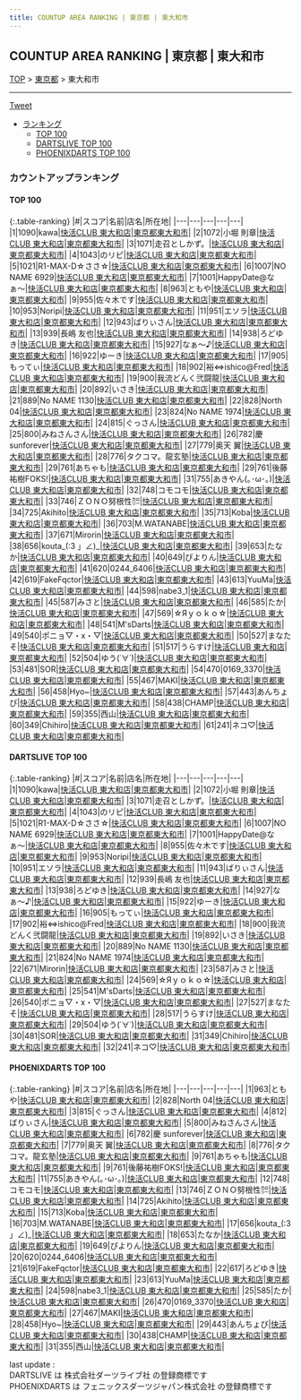 ```yaml
---
title: COUNTUP AREA RANKING | 東京都 | 東大和市
---
```

## COUNTUP AREA RANKING | 東京都 | 東大和市

[TOP](/darts/rank/) > [東京都](/darts/rank/東京都/) > 東大和市

___

<a href="https://twitter.com/share?ref_src=twsrc%5Etfw" data-text="COUNTUP AREA RANKING | 東京都東大和市" class="twitter-share-button" data-hashtags="DARTSLIVE,PHOENIXDARTS,darts,ダーツ" data-show-count="false">Tweet</a>

* [ランキング](#カウントアップランキング)
    * [TOP 100](#top-100)
    * [DARTSLIVE TOP 100](#dartslive-top-100)
    * [PHOENIXDARTS TOP 100](#phoenixdarts-top-100)

### カウントアップランキング

#### TOP 100



{:.table-ranking}
|#|スコア|名前|店名|所在地|
|---|---|---|---|---|
|1|1090|<span class="rank-name-dl">kawa</span>|<a href="https://search.dartslive.com/jp/shop/c4f8e9453fc31119790ab824ce8730e5">快活CLUB 東大和店</a>|<a href="/darts/rank/東京都/東大和市">東京都東大和市</a>|
|2|1072|<span class="rank-name-dl">小堀 則章</span>|<a href="https://search.dartslive.com/jp/shop/c4f8e9453fc31119790ab824ce8730e5">快活CLUB 東大和店</a>|<a href="/darts/rank/東京都/東大和市">東京都東大和市</a>|
|3|1071|<span class="rank-name-dl">走召としかず。</span>|<a href="https://search.dartslive.com/jp/shop/c4f8e9453fc31119790ab824ce8730e5">快活CLUB 東大和店</a>|<a href="/darts/rank/東京都/東大和市">東京都東大和市</a>|
|4|1043|<span class="rank-name-dl">のリピ</span>|<a href="https://search.dartslive.com/jp/shop/c4f8e9453fc31119790ab824ce8730e5">快活CLUB 東大和店</a>|<a href="/darts/rank/東京都/東大和市">東京都東大和市</a>|
|5|1021|<span class="rank-name-dl">R1-MAX-D☆ささ☆</span>|<a href="https://search.dartslive.com/jp/shop/c4f8e9453fc31119790ab824ce8730e5">快活CLUB 東大和店</a>|<a href="/darts/rank/東京都/東大和市">東京都東大和市</a>|
|6|1007|<span class="rank-name-dl">NO NAME 6929</span>|<a href="https://search.dartslive.com/jp/shop/c4f8e9453fc31119790ab824ce8730e5">快活CLUB 東大和店</a>|<a href="/darts/rank/東京都/東大和市">東京都東大和市</a>|
|7|1001|<span class="rank-name-dl">HappyDate@なぁ〜</span>|<a href="https://search.dartslive.com/jp/shop/c4f8e9453fc31119790ab824ce8730e5">快活CLUB 東大和店</a>|<a href="/darts/rank/東京都/東大和市">東京都東大和市</a>|
|8|963|<span class="rank-name-pd">ともや</span>|<a href="https://vs.phoenixdarts.com/jp/shop/shopDetailInfo/s_10143?s_seq=10143">快活CLUB 東大和店</a>|<a href="/darts/rank/東京都/東大和市">東京都東大和市</a>|
|9|955|<span class="rank-name-dl">佐々木です</span>|<a href="https://search.dartslive.com/jp/shop/c4f8e9453fc31119790ab824ce8730e5">快活CLUB 東大和店</a>|<a href="/darts/rank/東京都/東大和市">東京都東大和市</a>|
|10|953|<span class="rank-name-dl">Noripi</span>|<a href="https://search.dartslive.com/jp/shop/c4f8e9453fc31119790ab824ce8730e5">快活CLUB 東大和店</a>|<a href="/darts/rank/東京都/東大和市">東京都東大和市</a>|
|11|951|<span class="rank-name-dl">エソラ</span>|<a href="https://search.dartslive.com/jp/shop/c4f8e9453fc31119790ab824ce8730e5">快活CLUB 東大和店</a>|<a href="/darts/rank/東京都/東大和市">東京都東大和市</a>|
|12|943|<span class="rank-name-dl">ばりぃさん</span>|<a href="https://search.dartslive.com/jp/shop/c4f8e9453fc31119790ab824ce8730e5">快活CLUB 東大和店</a>|<a href="/darts/rank/東京都/東大和市">東京都東大和市</a>|
|13|939|<span class="rank-name-dl">長嶋 友也</span>|<a href="https://search.dartslive.com/jp/shop/c4f8e9453fc31119790ab824ce8730e5">快活CLUB 東大和店</a>|<a href="/darts/rank/東京都/東大和市">東京都東大和市</a>|
|14|938|<span class="rank-name-dl">ろどゆき</span>|<a href="https://search.dartslive.com/jp/shop/c4f8e9453fc31119790ab824ce8730e5">快活CLUB 東大和店</a>|<a href="/darts/rank/東京都/東大和市">東京都東大和市</a>|
|15|927|<span class="rank-name-dl">なぁ〜♪</span>|<a href="https://search.dartslive.com/jp/shop/c4f8e9453fc31119790ab824ce8730e5">快活CLUB 東大和店</a>|<a href="/darts/rank/東京都/東大和市">東京都東大和市</a>|
|16|922|<span class="rank-name-dl">ゆーき</span>|<a href="https://search.dartslive.com/jp/shop/c4f8e9453fc31119790ab824ce8730e5">快活CLUB 東大和店</a>|<a href="/darts/rank/東京都/東大和市">東京都東大和市</a>|
|17|905|<span class="rank-name-dl">もってぃ</span>|<a href="https://search.dartslive.com/jp/shop/c4f8e9453fc31119790ab824ce8730e5">快活CLUB 東大和店</a>|<a href="/darts/rank/東京都/東大和市">東京都東大和市</a>|
|18|902|<span class="rank-name-dl">裕⇔ishico@Fred</span>|<a href="https://search.dartslive.com/jp/shop/c4f8e9453fc31119790ab824ce8730e5">快活CLUB 東大和店</a>|<a href="/darts/rank/東京都/東大和市">東京都東大和市</a>|
|19|900|<span class="rank-name-dl">我流どんく弐闘龍</span>|<a href="https://search.dartslive.com/jp/shop/c4f8e9453fc31119790ab824ce8730e5">快活CLUB 東大和店</a>|<a href="/darts/rank/東京都/東大和市">東京都東大和市</a>|
|20|892|<span class="rank-name-dl">いさき</span>|<a href="https://search.dartslive.com/jp/shop/c4f8e9453fc31119790ab824ce8730e5">快活CLUB 東大和店</a>|<a href="/darts/rank/東京都/東大和市">東京都東大和市</a>|
|21|889|<span class="rank-name-dl">No NAME 1130</span>|<a href="https://search.dartslive.com/jp/shop/c4f8e9453fc31119790ab824ce8730e5">快活CLUB 東大和店</a>|<a href="/darts/rank/東京都/東大和市">東京都東大和市</a>|
|22|828|<span class="rank-name-pd">North 04</span>|<a href="https://vs.phoenixdarts.com/jp/shop/shopDetailInfo/s_10143?s_seq=10143">快活CLUB 東大和店</a>|<a href="/darts/rank/東京都/東大和市">東京都東大和市</a>|
|23|824|<span class="rank-name-dl">No NAME 1974</span>|<a href="https://search.dartslive.com/jp/shop/c4f8e9453fc31119790ab824ce8730e5">快活CLUB 東大和店</a>|<a href="/darts/rank/東京都/東大和市">東京都東大和市</a>|
|24|815|<span class="rank-name-pd">ぐっさん</span>|<a href="https://vs.phoenixdarts.com/jp/shop/shopDetailInfo/s_10143?s_seq=10143">快活CLUB 東大和店</a>|<a href="/darts/rank/東京都/東大和市">東京都東大和市</a>|
|25|800|<span class="rank-name-pd">みねさんさん</span>|<a href="https://vs.phoenixdarts.com/jp/shop/shopDetailInfo/s_10143?s_seq=10143">快活CLUB 東大和店</a>|<a href="/darts/rank/東京都/東大和市">東京都東大和市</a>|
|26|782|<span class="rank-name-pd">慶   sunforever</span>|<a href="https://vs.phoenixdarts.com/jp/shop/shopDetailInfo/s_10143?s_seq=10143">快活CLUB 東大和店</a>|<a href="/darts/rank/東京都/東大和市">東京都東大和市</a>|
|27|779|<span class="rank-name-pd">奥天 翼</span>|<a href="https://vs.phoenixdarts.com/jp/shop/shopDetailInfo/s_10143?s_seq=10143">快活CLUB 東大和店</a>|<a href="/darts/rank/東京都/東大和市">東京都東大和市</a>|
|28|776|<span class="rank-name-pd">タクコマ。龍玄塾</span>|<a href="https://vs.phoenixdarts.com/jp/shop/shopDetailInfo/s_10143?s_seq=10143">快活CLUB 東大和店</a>|<a href="/darts/rank/東京都/東大和市">東京都東大和市</a>|
|29|761|<span class="rank-name-pd">あちゃも</span>|<a href="https://vs.phoenixdarts.com/jp/shop/shopDetailInfo/s_10143?s_seq=10143">快活CLUB 東大和店</a>|<a href="/darts/rank/東京都/東大和市">東京都東大和市</a>|
|29|761|<span class="rank-name-pd">後藤祐樹FOKS!</span>|<a href="https://vs.phoenixdarts.com/jp/shop/shopDetailInfo/s_10143?s_seq=10143">快活CLUB 東大和店</a>|<a href="/darts/rank/東京都/東大和市">東京都東大和市</a>|
|31|755|<span class="rank-name-pd">あきやん(｡･ω･｡)</span>|<a href="https://vs.phoenixdarts.com/jp/shop/shopDetailInfo/s_10143?s_seq=10143">快活CLUB 東大和店</a>|<a href="/darts/rank/東京都/東大和市">東京都東大和市</a>|
|32|748|<span class="rank-name-pd">コモコモ</span>|<a href="https://vs.phoenixdarts.com/jp/shop/shopDetailInfo/s_10143?s_seq=10143">快活CLUB 東大和店</a>|<a href="/darts/rank/東京都/東大和市">東京都東大和市</a>|
|33|746|<span class="rank-name-pd">ＺＯＮＯ努根性㌍</span>|<a href="https://vs.phoenixdarts.com/jp/shop/shopDetailInfo/s_10143?s_seq=10143">快活CLUB 東大和店</a>|<a href="/darts/rank/東京都/東大和市">東京都東大和市</a>|
|34|725|<span class="rank-name-pd">Akihito</span>|<a href="https://vs.phoenixdarts.com/jp/shop/shopDetailInfo/s_10143?s_seq=10143">快活CLUB 東大和店</a>|<a href="/darts/rank/東京都/東大和市">東京都東大和市</a>|
|35|713|<span class="rank-name-pd">Koba</span>|<a href="https://vs.phoenixdarts.com/jp/shop/shopDetailInfo/s_10143?s_seq=10143">快活CLUB 東大和店</a>|<a href="/darts/rank/東京都/東大和市">東京都東大和市</a>|
|36|703|<span class="rank-name-pd">M.WATANABE</span>|<a href="https://vs.phoenixdarts.com/jp/shop/shopDetailInfo/s_10143?s_seq=10143">快活CLUB 東大和店</a>|<a href="/darts/rank/東京都/東大和市">東京都東大和市</a>|
|37|671|<span class="rank-name-dl">Mirorin</span>|<a href="https://search.dartslive.com/jp/shop/c4f8e9453fc31119790ab824ce8730e5">快活CLUB 東大和店</a>|<a href="/darts/rank/東京都/東大和市">東京都東大和市</a>|
|38|656|<span class="rank-name-pd">kouta_(:3 」∠)_</span>|<a href="https://vs.phoenixdarts.com/jp/shop/shopDetailInfo/s_10143?s_seq=10143">快活CLUB 東大和店</a>|<a href="/darts/rank/東京都/東大和市">東京都東大和市</a>|
|39|653|<span class="rank-name-pd">たなか</span>|<a href="https://vs.phoenixdarts.com/jp/shop/shopDetailInfo/s_10143?s_seq=10143">快活CLUB 東大和店</a>|<a href="/darts/rank/東京都/東大和市">東京都東大和市</a>|
|40|649|<span class="rank-name-pd">ぴよりん</span>|<a href="https://vs.phoenixdarts.com/jp/shop/shopDetailInfo/s_10143?s_seq=10143">快活CLUB 東大和店</a>|<a href="/darts/rank/東京都/東大和市">東京都東大和市</a>|
|41|620|<span class="rank-name-pd">0244_6406</span>|<a href="https://vs.phoenixdarts.com/jp/shop/shopDetailInfo/s_10143?s_seq=10143">快活CLUB 東大和店</a>|<a href="/darts/rank/東京都/東大和市">東京都東大和市</a>|
|42|619|<span class="rank-name-pd">FakeFqctor</span>|<a href="https://vs.phoenixdarts.com/jp/shop/shopDetailInfo/s_10143?s_seq=10143">快活CLUB 東大和店</a>|<a href="/darts/rank/東京都/東大和市">東京都東大和市</a>|
|43|613|<span class="rank-name-pd">YuuMa</span>|<a href="https://vs.phoenixdarts.com/jp/shop/shopDetailInfo/s_10143?s_seq=10143">快活CLUB 東大和店</a>|<a href="/darts/rank/東京都/東大和市">東京都東大和市</a>|
|44|598|<span class="rank-name-pd">nabe3_1</span>|<a href="https://vs.phoenixdarts.com/jp/shop/shopDetailInfo/s_10143?s_seq=10143">快活CLUB 東大和店</a>|<a href="/darts/rank/東京都/東大和市">東京都東大和市</a>|
|45|587|<span class="rank-name-dl">みさと</span>|<a href="https://search.dartslive.com/jp/shop/c4f8e9453fc31119790ab824ce8730e5">快活CLUB 東大和店</a>|<a href="/darts/rank/東京都/東大和市">東京都東大和市</a>|
|46|585|<span class="rank-name-pd">たか</span>|<a href="https://vs.phoenixdarts.com/jp/shop/shopDetailInfo/s_10143?s_seq=10143">快活CLUB 東大和店</a>|<a href="/darts/rank/東京都/東大和市">東京都東大和市</a>|
|47|569|<span class="rank-name-dl">☆Яｙｏｋｏ☆</span>|<a href="https://search.dartslive.com/jp/shop/c4f8e9453fc31119790ab824ce8730e5">快活CLUB 東大和店</a>|<a href="/darts/rank/東京都/東大和市">東京都東大和市</a>|
|48|541|<span class="rank-name-dl">M&#x27;sDarts</span>|<a href="https://search.dartslive.com/jp/shop/c4f8e9453fc31119790ab824ce8730e5">快活CLUB 東大和店</a>|<a href="/darts/rank/東京都/東大和市">東京都東大和市</a>|
|49|540|<span class="rank-name-dl">ポニョ▽・x・▽</span>|<a href="https://search.dartslive.com/jp/shop/c4f8e9453fc31119790ab824ce8730e5">快活CLUB 東大和店</a>|<a href="/darts/rank/東京都/東大和市">東京都東大和市</a>|
|50|527|<span class="rank-name-dl">まなたそ</span>|<a href="https://search.dartslive.com/jp/shop/c4f8e9453fc31119790ab824ce8730e5">快活CLUB 東大和店</a>|<a href="/darts/rank/東京都/東大和市">東京都東大和市</a>|
|51|517|<span class="rank-name-dl">うらすけ</span>|<a href="https://search.dartslive.com/jp/shop/c4f8e9453fc31119790ab824ce8730e5">快活CLUB 東大和店</a>|<a href="/darts/rank/東京都/東大和市">東京都東大和市</a>|
|52|504|<span class="rank-name-dl">ゆう(˙∀˙)</span>|<a href="https://search.dartslive.com/jp/shop/c4f8e9453fc31119790ab824ce8730e5">快活CLUB 東大和店</a>|<a href="/darts/rank/東京都/東大和市">東京都東大和市</a>|
|53|481|<span class="rank-name-dl">SOR</span>|<a href="https://search.dartslive.com/jp/shop/c4f8e9453fc31119790ab824ce8730e5">快活CLUB 東大和店</a>|<a href="/darts/rank/東京都/東大和市">東京都東大和市</a>|
|54|470|<span class="rank-name-pd">0169_3370</span>|<a href="https://vs.phoenixdarts.com/jp/shop/shopDetailInfo/s_10143?s_seq=10143">快活CLUB 東大和店</a>|<a href="/darts/rank/東京都/東大和市">東京都東大和市</a>|
|55|467|<span class="rank-name-pd">MAKI</span>|<a href="https://vs.phoenixdarts.com/jp/shop/shopDetailInfo/s_10143?s_seq=10143">快活CLUB 東大和店</a>|<a href="/darts/rank/東京都/東大和市">東京都東大和市</a>|
|56|458|<span class="rank-name-pd">Hyo~</span>|<a href="https://vs.phoenixdarts.com/jp/shop/shopDetailInfo/s_10143?s_seq=10143">快活CLUB 東大和店</a>|<a href="/darts/rank/東京都/東大和市">東京都東大和市</a>|
|57|443|<span class="rank-name-pd">あんちょび</span>|<a href="https://vs.phoenixdarts.com/jp/shop/shopDetailInfo/s_10143?s_seq=10143">快活CLUB 東大和店</a>|<a href="/darts/rank/東京都/東大和市">東京都東大和市</a>|
|58|438|<span class="rank-name-pd">CHAMP</span>|<a href="https://vs.phoenixdarts.com/jp/shop/shopDetailInfo/s_10143?s_seq=10143">快活CLUB 東大和店</a>|<a href="/darts/rank/東京都/東大和市">東京都東大和市</a>|
|59|355|<span class="rank-name-pd">西山</span>|<a href="https://vs.phoenixdarts.com/jp/shop/shopDetailInfo/s_10143?s_seq=10143">快活CLUB 東大和店</a>|<a href="/darts/rank/東京都/東大和市">東京都東大和市</a>|
|60|349|<span class="rank-name-dl">Chihiro</span>|<a href="https://search.dartslive.com/jp/shop/c4f8e9453fc31119790ab824ce8730e5">快活CLUB 東大和店</a>|<a href="/darts/rank/東京都/東大和市">東京都東大和市</a>|
|61|241|<span class="rank-name-dl">ネコ♡</span>|<a href="https://search.dartslive.com/jp/shop/c4f8e9453fc31119790ab824ce8730e5">快活CLUB 東大和店</a>|<a href="/darts/rank/東京都/東大和市">東京都東大和市</a>|


#### DARTSLIVE TOP 100



{:.table-ranking}
|#|スコア|名前|店名|所在地|
|---|---|---|---|---|
|1|1090|<span class="rank-name-dl">kawa</span>|<a href="https://search.dartslive.com/jp/shop/c4f8e9453fc31119790ab824ce8730e5">快活CLUB 東大和店</a>|<a href="/darts/rank/東京都/東大和市">東京都東大和市</a>|
|2|1072|<span class="rank-name-dl">小堀 則章</span>|<a href="https://search.dartslive.com/jp/shop/c4f8e9453fc31119790ab824ce8730e5">快活CLUB 東大和店</a>|<a href="/darts/rank/東京都/東大和市">東京都東大和市</a>|
|3|1071|<span class="rank-name-dl">走召としかず。</span>|<a href="https://search.dartslive.com/jp/shop/c4f8e9453fc31119790ab824ce8730e5">快活CLUB 東大和店</a>|<a href="/darts/rank/東京都/東大和市">東京都東大和市</a>|
|4|1043|<span class="rank-name-dl">のリピ</span>|<a href="https://search.dartslive.com/jp/shop/c4f8e9453fc31119790ab824ce8730e5">快活CLUB 東大和店</a>|<a href="/darts/rank/東京都/東大和市">東京都東大和市</a>|
|5|1021|<span class="rank-name-dl">R1-MAX-D☆ささ☆</span>|<a href="https://search.dartslive.com/jp/shop/c4f8e9453fc31119790ab824ce8730e5">快活CLUB 東大和店</a>|<a href="/darts/rank/東京都/東大和市">東京都東大和市</a>|
|6|1007|<span class="rank-name-dl">NO NAME 6929</span>|<a href="https://search.dartslive.com/jp/shop/c4f8e9453fc31119790ab824ce8730e5">快活CLUB 東大和店</a>|<a href="/darts/rank/東京都/東大和市">東京都東大和市</a>|
|7|1001|<span class="rank-name-dl">HappyDate@なぁ〜</span>|<a href="https://search.dartslive.com/jp/shop/c4f8e9453fc31119790ab824ce8730e5">快活CLUB 東大和店</a>|<a href="/darts/rank/東京都/東大和市">東京都東大和市</a>|
|8|955|<span class="rank-name-dl">佐々木です</span>|<a href="https://search.dartslive.com/jp/shop/c4f8e9453fc31119790ab824ce8730e5">快活CLUB 東大和店</a>|<a href="/darts/rank/東京都/東大和市">東京都東大和市</a>|
|9|953|<span class="rank-name-dl">Noripi</span>|<a href="https://search.dartslive.com/jp/shop/c4f8e9453fc31119790ab824ce8730e5">快活CLUB 東大和店</a>|<a href="/darts/rank/東京都/東大和市">東京都東大和市</a>|
|10|951|<span class="rank-name-dl">エソラ</span>|<a href="https://search.dartslive.com/jp/shop/c4f8e9453fc31119790ab824ce8730e5">快活CLUB 東大和店</a>|<a href="/darts/rank/東京都/東大和市">東京都東大和市</a>|
|11|943|<span class="rank-name-dl">ばりぃさん</span>|<a href="https://search.dartslive.com/jp/shop/c4f8e9453fc31119790ab824ce8730e5">快活CLUB 東大和店</a>|<a href="/darts/rank/東京都/東大和市">東京都東大和市</a>|
|12|939|<span class="rank-name-dl">長嶋 友也</span>|<a href="https://search.dartslive.com/jp/shop/c4f8e9453fc31119790ab824ce8730e5">快活CLUB 東大和店</a>|<a href="/darts/rank/東京都/東大和市">東京都東大和市</a>|
|13|938|<span class="rank-name-dl">ろどゆき</span>|<a href="https://search.dartslive.com/jp/shop/c4f8e9453fc31119790ab824ce8730e5">快活CLUB 東大和店</a>|<a href="/darts/rank/東京都/東大和市">東京都東大和市</a>|
|14|927|<span class="rank-name-dl">なぁ〜♪</span>|<a href="https://search.dartslive.com/jp/shop/c4f8e9453fc31119790ab824ce8730e5">快活CLUB 東大和店</a>|<a href="/darts/rank/東京都/東大和市">東京都東大和市</a>|
|15|922|<span class="rank-name-dl">ゆーき</span>|<a href="https://search.dartslive.com/jp/shop/c4f8e9453fc31119790ab824ce8730e5">快活CLUB 東大和店</a>|<a href="/darts/rank/東京都/東大和市">東京都東大和市</a>|
|16|905|<span class="rank-name-dl">もってぃ</span>|<a href="https://search.dartslive.com/jp/shop/c4f8e9453fc31119790ab824ce8730e5">快活CLUB 東大和店</a>|<a href="/darts/rank/東京都/東大和市">東京都東大和市</a>|
|17|902|<span class="rank-name-dl">裕⇔ishico@Fred</span>|<a href="https://search.dartslive.com/jp/shop/c4f8e9453fc31119790ab824ce8730e5">快活CLUB 東大和店</a>|<a href="/darts/rank/東京都/東大和市">東京都東大和市</a>|
|18|900|<span class="rank-name-dl">我流どんく弐闘龍</span>|<a href="https://search.dartslive.com/jp/shop/c4f8e9453fc31119790ab824ce8730e5">快活CLUB 東大和店</a>|<a href="/darts/rank/東京都/東大和市">東京都東大和市</a>|
|19|892|<span class="rank-name-dl">いさき</span>|<a href="https://search.dartslive.com/jp/shop/c4f8e9453fc31119790ab824ce8730e5">快活CLUB 東大和店</a>|<a href="/darts/rank/東京都/東大和市">東京都東大和市</a>|
|20|889|<span class="rank-name-dl">No NAME 1130</span>|<a href="https://search.dartslive.com/jp/shop/c4f8e9453fc31119790ab824ce8730e5">快活CLUB 東大和店</a>|<a href="/darts/rank/東京都/東大和市">東京都東大和市</a>|
|21|824|<span class="rank-name-dl">No NAME 1974</span>|<a href="https://search.dartslive.com/jp/shop/c4f8e9453fc31119790ab824ce8730e5">快活CLUB 東大和店</a>|<a href="/darts/rank/東京都/東大和市">東京都東大和市</a>|
|22|671|<span class="rank-name-dl">Mirorin</span>|<a href="https://search.dartslive.com/jp/shop/c4f8e9453fc31119790ab824ce8730e5">快活CLUB 東大和店</a>|<a href="/darts/rank/東京都/東大和市">東京都東大和市</a>|
|23|587|<span class="rank-name-dl">みさと</span>|<a href="https://search.dartslive.com/jp/shop/c4f8e9453fc31119790ab824ce8730e5">快活CLUB 東大和店</a>|<a href="/darts/rank/東京都/東大和市">東京都東大和市</a>|
|24|569|<span class="rank-name-dl">☆Яｙｏｋｏ☆</span>|<a href="https://search.dartslive.com/jp/shop/c4f8e9453fc31119790ab824ce8730e5">快活CLUB 東大和店</a>|<a href="/darts/rank/東京都/東大和市">東京都東大和市</a>|
|25|541|<span class="rank-name-dl">M&#x27;sDarts</span>|<a href="https://search.dartslive.com/jp/shop/c4f8e9453fc31119790ab824ce8730e5">快活CLUB 東大和店</a>|<a href="/darts/rank/東京都/東大和市">東京都東大和市</a>|
|26|540|<span class="rank-name-dl">ポニョ▽・x・▽</span>|<a href="https://search.dartslive.com/jp/shop/c4f8e9453fc31119790ab824ce8730e5">快活CLUB 東大和店</a>|<a href="/darts/rank/東京都/東大和市">東京都東大和市</a>|
|27|527|<span class="rank-name-dl">まなたそ</span>|<a href="https://search.dartslive.com/jp/shop/c4f8e9453fc31119790ab824ce8730e5">快活CLUB 東大和店</a>|<a href="/darts/rank/東京都/東大和市">東京都東大和市</a>|
|28|517|<span class="rank-name-dl">うらすけ</span>|<a href="https://search.dartslive.com/jp/shop/c4f8e9453fc31119790ab824ce8730e5">快活CLUB 東大和店</a>|<a href="/darts/rank/東京都/東大和市">東京都東大和市</a>|
|29|504|<span class="rank-name-dl">ゆう(˙∀˙)</span>|<a href="https://search.dartslive.com/jp/shop/c4f8e9453fc31119790ab824ce8730e5">快活CLUB 東大和店</a>|<a href="/darts/rank/東京都/東大和市">東京都東大和市</a>|
|30|481|<span class="rank-name-dl">SOR</span>|<a href="https://search.dartslive.com/jp/shop/c4f8e9453fc31119790ab824ce8730e5">快活CLUB 東大和店</a>|<a href="/darts/rank/東京都/東大和市">東京都東大和市</a>|
|31|349|<span class="rank-name-dl">Chihiro</span>|<a href="https://search.dartslive.com/jp/shop/c4f8e9453fc31119790ab824ce8730e5">快活CLUB 東大和店</a>|<a href="/darts/rank/東京都/東大和市">東京都東大和市</a>|
|32|241|<span class="rank-name-dl">ネコ♡</span>|<a href="https://search.dartslive.com/jp/shop/c4f8e9453fc31119790ab824ce8730e5">快活CLUB 東大和店</a>|<a href="/darts/rank/東京都/東大和市">東京都東大和市</a>|


#### PHOENIXDARTS TOP 100



{:.table-ranking}
|#|スコア|名前|店名|所在地|
|---|---|---|---|---|
|1|963|<span class="rank-name-pd">ともや</span>|<a href="https://vs.phoenixdarts.com/jp/shop/shopDetailInfo/s_10143?s_seq=10143">快活CLUB 東大和店</a>|<a href="/darts/rank/東京都/東大和市">東京都東大和市</a>|
|2|828|<span class="rank-name-pd">North 04</span>|<a href="https://vs.phoenixdarts.com/jp/shop/shopDetailInfo/s_10143?s_seq=10143">快活CLUB 東大和店</a>|<a href="/darts/rank/東京都/東大和市">東京都東大和市</a>|
|3|815|<span class="rank-name-pd">ぐっさん</span>|<a href="https://vs.phoenixdarts.com/jp/shop/shopDetailInfo/s_10143?s_seq=10143">快活CLUB 東大和店</a>|<a href="/darts/rank/東京都/東大和市">東京都東大和市</a>|
|4|812|<span class="rank-name-pd">ばりぃさん</span>|<a href="https://vs.phoenixdarts.com/jp/shop/shopDetailInfo/s_10143?s_seq=10143">快活CLUB 東大和店</a>|<a href="/darts/rank/東京都/東大和市">東京都東大和市</a>|
|5|800|<span class="rank-name-pd">みねさんさん</span>|<a href="https://vs.phoenixdarts.com/jp/shop/shopDetailInfo/s_10143?s_seq=10143">快活CLUB 東大和店</a>|<a href="/darts/rank/東京都/東大和市">東京都東大和市</a>|
|6|782|<span class="rank-name-pd">慶   sunforever</span>|<a href="https://vs.phoenixdarts.com/jp/shop/shopDetailInfo/s_10143?s_seq=10143">快活CLUB 東大和店</a>|<a href="/darts/rank/東京都/東大和市">東京都東大和市</a>|
|7|779|<span class="rank-name-pd">奥天 翼</span>|<a href="https://vs.phoenixdarts.com/jp/shop/shopDetailInfo/s_10143?s_seq=10143">快活CLUB 東大和店</a>|<a href="/darts/rank/東京都/東大和市">東京都東大和市</a>|
|8|776|<span class="rank-name-pd">タクコマ。龍玄塾</span>|<a href="https://vs.phoenixdarts.com/jp/shop/shopDetailInfo/s_10143?s_seq=10143">快活CLUB 東大和店</a>|<a href="/darts/rank/東京都/東大和市">東京都東大和市</a>|
|9|761|<span class="rank-name-pd">あちゃも</span>|<a href="https://vs.phoenixdarts.com/jp/shop/shopDetailInfo/s_10143?s_seq=10143">快活CLUB 東大和店</a>|<a href="/darts/rank/東京都/東大和市">東京都東大和市</a>|
|9|761|<span class="rank-name-pd">後藤祐樹FOKS!</span>|<a href="https://vs.phoenixdarts.com/jp/shop/shopDetailInfo/s_10143?s_seq=10143">快活CLUB 東大和店</a>|<a href="/darts/rank/東京都/東大和市">東京都東大和市</a>|
|11|755|<span class="rank-name-pd">あきやん(｡･ω･｡)</span>|<a href="https://vs.phoenixdarts.com/jp/shop/shopDetailInfo/s_10143?s_seq=10143">快活CLUB 東大和店</a>|<a href="/darts/rank/東京都/東大和市">東京都東大和市</a>|
|12|748|<span class="rank-name-pd">コモコモ</span>|<a href="https://vs.phoenixdarts.com/jp/shop/shopDetailInfo/s_10143?s_seq=10143">快活CLUB 東大和店</a>|<a href="/darts/rank/東京都/東大和市">東京都東大和市</a>|
|13|746|<span class="rank-name-pd">ＺＯＮＯ努根性㌍</span>|<a href="https://vs.phoenixdarts.com/jp/shop/shopDetailInfo/s_10143?s_seq=10143">快活CLUB 東大和店</a>|<a href="/darts/rank/東京都/東大和市">東京都東大和市</a>|
|14|725|<span class="rank-name-pd">Akihito</span>|<a href="https://vs.phoenixdarts.com/jp/shop/shopDetailInfo/s_10143?s_seq=10143">快活CLUB 東大和店</a>|<a href="/darts/rank/東京都/東大和市">東京都東大和市</a>|
|15|713|<span class="rank-name-pd">Koba</span>|<a href="https://vs.phoenixdarts.com/jp/shop/shopDetailInfo/s_10143?s_seq=10143">快活CLUB 東大和店</a>|<a href="/darts/rank/東京都/東大和市">東京都東大和市</a>|
|16|703|<span class="rank-name-pd">M.WATANABE</span>|<a href="https://vs.phoenixdarts.com/jp/shop/shopDetailInfo/s_10143?s_seq=10143">快活CLUB 東大和店</a>|<a href="/darts/rank/東京都/東大和市">東京都東大和市</a>|
|17|656|<span class="rank-name-pd">kouta_(:3 」∠)_</span>|<a href="https://vs.phoenixdarts.com/jp/shop/shopDetailInfo/s_10143?s_seq=10143">快活CLUB 東大和店</a>|<a href="/darts/rank/東京都/東大和市">東京都東大和市</a>|
|18|653|<span class="rank-name-pd">たなか</span>|<a href="https://vs.phoenixdarts.com/jp/shop/shopDetailInfo/s_10143?s_seq=10143">快活CLUB 東大和店</a>|<a href="/darts/rank/東京都/東大和市">東京都東大和市</a>|
|19|649|<span class="rank-name-pd">ぴよりん</span>|<a href="https://vs.phoenixdarts.com/jp/shop/shopDetailInfo/s_10143?s_seq=10143">快活CLUB 東大和店</a>|<a href="/darts/rank/東京都/東大和市">東京都東大和市</a>|
|20|620|<span class="rank-name-pd">0244_6406</span>|<a href="https://vs.phoenixdarts.com/jp/shop/shopDetailInfo/s_10143?s_seq=10143">快活CLUB 東大和店</a>|<a href="/darts/rank/東京都/東大和市">東京都東大和市</a>|
|21|619|<span class="rank-name-pd">FakeFqctor</span>|<a href="https://vs.phoenixdarts.com/jp/shop/shopDetailInfo/s_10143?s_seq=10143">快活CLUB 東大和店</a>|<a href="/darts/rank/東京都/東大和市">東京都東大和市</a>|
|22|617|<span class="rank-name-pd">ろどゆき</span>|<a href="https://vs.phoenixdarts.com/jp/shop/shopDetailInfo/s_10143?s_seq=10143">快活CLUB 東大和店</a>|<a href="/darts/rank/東京都/東大和市">東京都東大和市</a>|
|23|613|<span class="rank-name-pd">YuuMa</span>|<a href="https://vs.phoenixdarts.com/jp/shop/shopDetailInfo/s_10143?s_seq=10143">快活CLUB 東大和店</a>|<a href="/darts/rank/東京都/東大和市">東京都東大和市</a>|
|24|598|<span class="rank-name-pd">nabe3_1</span>|<a href="https://vs.phoenixdarts.com/jp/shop/shopDetailInfo/s_10143?s_seq=10143">快活CLUB 東大和店</a>|<a href="/darts/rank/東京都/東大和市">東京都東大和市</a>|
|25|585|<span class="rank-name-pd">たか</span>|<a href="https://vs.phoenixdarts.com/jp/shop/shopDetailInfo/s_10143?s_seq=10143">快活CLUB 東大和店</a>|<a href="/darts/rank/東京都/東大和市">東京都東大和市</a>|
|26|470|<span class="rank-name-pd">0169_3370</span>|<a href="https://vs.phoenixdarts.com/jp/shop/shopDetailInfo/s_10143?s_seq=10143">快活CLUB 東大和店</a>|<a href="/darts/rank/東京都/東大和市">東京都東大和市</a>|
|27|467|<span class="rank-name-pd">MAKI</span>|<a href="https://vs.phoenixdarts.com/jp/shop/shopDetailInfo/s_10143?s_seq=10143">快活CLUB 東大和店</a>|<a href="/darts/rank/東京都/東大和市">東京都東大和市</a>|
|28|458|<span class="rank-name-pd">Hyo~</span>|<a href="https://vs.phoenixdarts.com/jp/shop/shopDetailInfo/s_10143?s_seq=10143">快活CLUB 東大和店</a>|<a href="/darts/rank/東京都/東大和市">東京都東大和市</a>|
|29|443|<span class="rank-name-pd">あんちょび</span>|<a href="https://vs.phoenixdarts.com/jp/shop/shopDetailInfo/s_10143?s_seq=10143">快活CLUB 東大和店</a>|<a href="/darts/rank/東京都/東大和市">東京都東大和市</a>|
|30|438|<span class="rank-name-pd">CHAMP</span>|<a href="https://vs.phoenixdarts.com/jp/shop/shopDetailInfo/s_10143?s_seq=10143">快活CLUB 東大和店</a>|<a href="/darts/rank/東京都/東大和市">東京都東大和市</a>|
|31|355|<span class="rank-name-pd">西山</span>|<a href="https://vs.phoenixdarts.com/jp/shop/shopDetailInfo/s_10143?s_seq=10143">快活CLUB 東大和店</a>|<a href="/darts/rank/東京都/東大和市">東京都東大和市</a>|


<div class="footer border-top border-gray-light mt-5 pt-3 text-right text-gray">
    last update : <span style="font-weight: italic" id="foot_last_modified"></span><br />
    DARTSLIVE は 株式会社ダーツライブ社 の登録商標です<br />
    PHOENIXDARTS は フェニックスダーツジャパン株式会社 の登録商標です<br />
</div>

<script src="https://cdnjs.cloudflare.com/ajax/libs/jquery.tablesorter/2.31.3/js/jquery.tablesorter.min.js" integrity="sha512-qzgd5cYSZcosqpzpn7zF2ZId8f/8CHmFKZ8j7mU4OUXTNRd5g+ZHBPsgKEwoqxCtdQvExE5LprwwPAgoicguNg==" crossorigin="anonymous" referrerpolicy="no-referrer"></script>
<link rel="stylesheet" href="https://cdnjs.cloudflare.com/ajax/libs/jquery.tablesorter/2.31.3/css/theme.default.min.css" integrity="sha512-wghhOJkjQX0Lh3NSWvNKeZ0ZpNn+SPVXX1Qyc9OCaogADktxrBiBdKGDoqVUOyhStvMBmJQ8ZdMHiR3wuEq8+w==" crossorigin="anonymous" referrerpolicy="no-referrer" />
<script>
$(function() {
    $(".table-ranking").tablesorter({sortList:[[0, 0]]});
    $("#foot_last_modified").text(formatDate(new Date(document.lastModified), 'yyyy-MM-dd HH:mm:ss'));
});
</script>

<script async src="https://platform.twitter.com/widgets.js" charset="utf-8"></script>